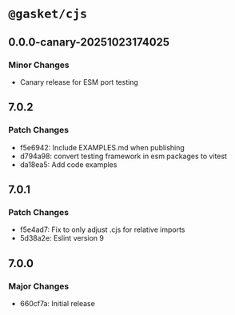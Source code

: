 # `@gasket/cjs`

## 0.0.0-canary-20251023174025

### Minor Changes

- Canary release for ESM port testing

## 7.0.2

### Patch Changes

- f5e6942: Include EXAMPLES.md when publishing
- d794a98: convert testing framework in esm packages to vitest
- da18ea5: Add code examples

## 7.0.1

### Patch Changes

- f5e4ad7: Fix to only adjust .cjs for relative imports
- 5d38a2e: Eslint version 9

## 7.0.0

### Major Changes

- 660cf7a: Initial release
